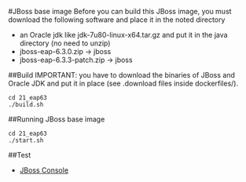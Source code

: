 #JBoss base image
Before you can build this JBoss image, you must download the following software and place it in the noted directory
 - an Oracle jdk like jdk-7u80-linux-x64.tar.gz and put it in the java directory (no need to unzip)
 - jboss-eap-6.3.0.zip -> jboss
 - jboss-eap-6.3.3-patch.zip -> jboss

##Build
IMPORTANT: you have to download the binaries of JBoss and Oracle JDK and put it in place (see .download files inside dockerfiles/).
```
cd 21_eap63
./build.sh
```

##Running JBoss base image
```
cd 21_eap63
./start.sh
```

##Test
- [JBoss Console](http://localhost:8080)
